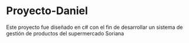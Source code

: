 # Proyecto-Daniel
Este proyecto fue diseñado en c# con el fin de desarrollar un sistema de gestión de productos del supermercado Soriana
